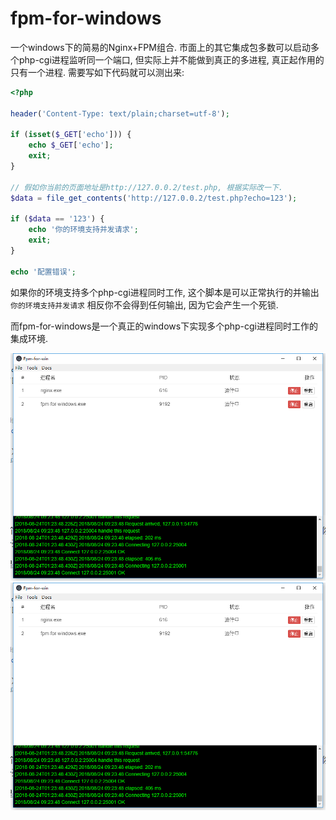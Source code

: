 # fpm-for-windows

一个windows下的简易的Nginx+FPM组合. 市面上的其它集成包多数可以启动多个php-cgi进程监听同一个端口, 但实际上并不能做到真正的多进程, 真正起作用的只有一个进程. 需要写如下代码就可以测出来:

```php
<?php

header('Content-Type: text/plain;charset=utf-8');

if (isset($_GET['echo'])) {
	echo $_GET['echo'];
	exit;
}

// 假如你当前的页面地址是http://127.0.0.2/test.php, 根据实际改一下. 
$data = file_get_contents('http://127.0.0.2/test.php?echo=123');

if ($data == '123') {
	echo '你的环境支持并发请求';
	exit;
}

echo '配置错误';

```

如果你的环境支持多个php-cgi进程同时工作, 这个脚本是可以正常执行的并输出`你的环境支持并发请求`
相反你不会得到任何输出, 因为它会产生一个死锁. 

而fpm-for-windows是一个真正的windows下实现多个php-cgi进程同时工作的集成环境. 

<img src="https://github.com/gaohuia/fpm-for-windows/raw/master/ui.png" width="800" />
<img src="https://github.com/gaohuia/fpm-for-windows/raw/master/ui.png" width="800" />

